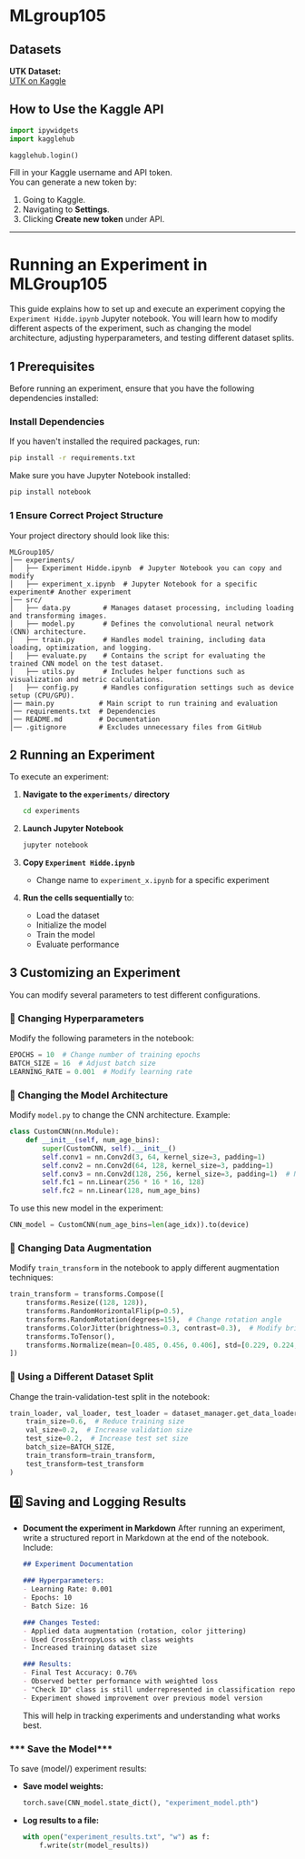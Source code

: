 # MLgroup105

## Datasets

<!-- **FairFace Dataset:**   -->
<!-- [FairFace on Hugging Face](https://huggingface.co/datasets/HuggingFaceM4/FairFace)   -->

**UTK Dataset:**  
[UTK on Kaggle](https://www.kaggle.com/datasets/roshan81/ageutk)  

## How to Use the Kaggle API
```python
import ipywidgets
import kagglehub

kagglehub.login()
```

Fill in your Kaggle username and API token.  
You can generate a new token by:

1. Going to Kaggle.
2. Navigating to **Settings**.
3. Clicking **Create new token** under API.

---

# Running an Experiment in MLGroup105

This guide explains how to set up and execute an experiment copying the `Experiment Hidde.ipynb` Jupyter notebook. You will learn how to modify different aspects of the experiment, such as changing the model architecture, adjusting hyperparameters, and testing different dataset splits.

## 1️ Prerequisites
Before running an experiment, ensure that you have the following dependencies installed:

### **Install Dependencies**
If you haven't installed the required packages, run:
```bash
pip install -r requirements.txt
```

Make sure you have Jupyter Notebook installed:
```bash
pip install notebook
```

### 1 **Ensure Correct Project Structure**
Your project directory should look like this:

```
MLGroup105/
│── experiments/
│   ├── Experiment Hidde.ipynb  # Jupyter Notebook you can copy and modify
│   ├── experiment_x.ipynb  # Jupyter Notebook for a specific experiment# Another experiment
│── src/
│   ├── data.py        # Manages dataset processing, including loading and transforming images.
│   ├── model.py       # Defines the convolutional neural network (CNN) architecture.
│   ├── train.py       # Handles model training, including data loading, optimization, and logging.
│   ├── evaluate.py    # Contains the script for evaluating the trained CNN model on the test dataset.
│   ├── utils.py       # Includes helper functions such as visualization and metric calculations.
│   ├── config.py      # Handles configuration settings such as device setup (CPU/GPU).
│── main.py           # Main script to run training and evaluation
│── requirements.txt  # Dependencies
│── README.md         # Documentation
│── .gitignore        # Excludes unnecessary files from GitHub
```


## 2️ Running an Experiment
To execute an experiment:

1. **Navigate to the `experiments/` directory**
   ```bash
   cd experiments
   ```

2. **Launch Jupyter Notebook**
   ```bash
   jupyter notebook
   ```

3. **Copy `Experiment Hidde.ipynb`**
   - Change name to `experiment_x.ipynb` for a specific experiment 

4. **Run the cells sequentially** to:
   - Load the dataset
   - Initialize the model
   - Train the model
   - Evaluate performance

## 3️ Customizing an Experiment
You can modify several parameters to test different configurations.

### **🔹 Changing Hyperparameters**
Modify the following parameters in the notebook:
```python
EPOCHS = 10  # Change number of training epochs
BATCH_SIZE = 16  # Adjust batch size
LEARNING_RATE = 0.001  # Modify learning rate
```

### **🔹 Changing the Model Architecture**
Modify `model.py` to change the CNN architecture. Example:
```python
class CustomCNN(nn.Module):
    def __init__(self, num_age_bins):
        super(CustomCNN, self).__init__()
        self.conv1 = nn.Conv2d(3, 64, kernel_size=3, padding=1)
        self.conv2 = nn.Conv2d(64, 128, kernel_size=3, padding=1)
        self.conv3 = nn.Conv2d(128, 256, kernel_size=3, padding=1)  # New Layer
        self.fc1 = nn.Linear(256 * 16 * 16, 128)
        self.fc2 = nn.Linear(128, num_age_bins)
```
To use this new model in the experiment:
```python
CNN_model = CustomCNN(num_age_bins=len(age_idx)).to(device)
```

### **🔹 Changing Data Augmentation**
Modify `train_transform` in the notebook to apply different augmentation techniques:
```python
train_transform = transforms.Compose([
    transforms.Resize((128, 128)),
    transforms.RandomHorizontalFlip(p=0.5),
    transforms.RandomRotation(degrees=15),  # Change rotation angle
    transforms.ColorJitter(brightness=0.3, contrast=0.3),  # Modify brightness & contrast
    transforms.ToTensor(),
    transforms.Normalize(mean=[0.485, 0.456, 0.406], std=[0.229, 0.224, 0.225])
])
```

### **🔹 Using a Different Dataset Split**
Change the train-validation-test split in the notebook:
```python
train_loader, val_loader, test_loader = dataset_manager.get_data_loaders(
    train_size=0.6,  # Reduce training size
    val_size=0.2,  # Increase validation size
    test_size=0.2,  # Increase test set size
    batch_size=BATCH_SIZE,
    train_transform=train_transform,
    test_transform=test_transform
)
```

## 4️⃣ Saving and Logging Results
- **Document the experiment in Markdown**
  After running an experiment, write a structured report in Markdown at the end of the notebook. Include:
  ```markdown
  ## Experiment Documentation
  
  ### Hyperparameters:
  - Learning Rate: 0.001
  - Epochs: 10
  - Batch Size: 16
  
  ### Changes Tested:
  - Applied data augmentation (rotation, color jittering)
  - Used CrossEntropyLoss with class weights
  - Increased training dataset size
  
  ### Results:
  - Final Test Accuracy: 0.76%
  - Observed better performance with weighted loss
  - "Check ID" class is still underrepresented in classification report
  - Experiment showed improvement over previous model version
  ```
  
  This will help in tracking experiments and understanding what works best.


### *** Save the Model***
To save (model/) experiment results:
- **Save model weights:**
  ```python
  torch.save(CNN_model.state_dict(), "experiment_model.pth")
  ```
- **Log results to a file:**
  ```python
  with open("experiment_results.txt", "w") as f:
      f.write(str(model_results))
  ```





